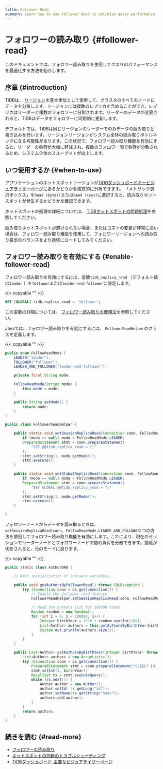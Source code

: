 ```yaml
---
title: Follower Read
summary: Learn how to use Follower Read to optimize query performance.
---
```


# フォロワーの読み取り {#follower-read}

このドキュメントでは、フォロワー読み取りを使用してクエリのパフォーマンスを最適化する方法を紹介します。

## 序章 {#introduction}

TiDBは、 [リージョン](/tidb-storage.md#region)を基本単位として使用して、クラスタのすべてのノードにデータを分散します。リージョンには複数のレプリカを含めることができ、レプリカはリーダーと複数のフォロワーに分割されます。リーダーのデータが変更されると、TiDBはデータをフォロワーに同期的に更新します。

デフォルトでは、TiDBは同じリージョンのリーダーでのみデータの読み取りと書き込みを行います。リージョンリージョンがシステム全体の読み取りボトルネックになる可能性があります。この状況で、フォロワー読み取り機能を有効にすると、リーダーの負荷が大幅に軽減され、複数のフォロワー間で負荷が分散されるため、システム全体のスループットが向上します。

## いつ使用するか {#when-to-use}

アプリケーションのホットスポットリージョンが[TiDBダッシュボードキービジュアライザーページ](/dashboard/dashboard-key-visualizer.md)にあるかどうかを視覚的に分析できます。 「メトリック選択ボックス」を`Read (bytes)`または`Read (keys)`に選択すると、読み取りホットスポットが発生するかどうかを確認できます。

ホットスポットの処理の詳細については、 [TiDBホットスポットの問題処理](/troubleshoot-hot-spot-issues.md)を参照してください。

読み取りホットスポットが避けられない場合、またはコストの変更が非常に高い場合は、フォロワー読み取り機能を使用して、フォロワーリージョンへの読み取り要求のバランスをより適切にロードしてみてください。

## フォロワー読み取りを有効にする {#enable-follower-read}

<SimpleTab>
<div label="SQL">

フォロワー読み取りを有効にするには、変数`tidb_replica_read` （デフォルト値は`leader` ）を`follower`または`leader-and-follower`に設定します。

{{< copyable "" >}}

```sql
SET [GLOBAL] tidb_replica_read = 'follower';
```

この変数の詳細については、 [フォロワー読み取りの使用法](/follower-read.md#usage)を参照してください。

</div>
<div label="Java">

Javaでは、フォロワー読み取りを有効にするには、 `FollowerReadHelper`のクラスを定義します。

{{< copyable "" >}}

```java
public enum FollowReadMode {
    LEADER("leader"),
    FOLLOWER("follower"),
    LEADER_AND_FOLLOWER("leader-and-follower");

    private final String mode;

    FollowReadMode(String mode) {
        this.mode = mode;
    }

    public String getMode() {
        return mode;
    }
}

public class FollowerReadHelper {

    public static void setSessionReplicaRead(Connection conn, FollowReadMode mode) throws SQLException {
        if (mode == null) mode = FollowReadMode.LEADER;
        PreparedStatement stmt = conn.prepareStatement(
            "SET @@tidb_replica_read = ?;"
        );
        stmt.setString(1, mode.getMode());
        stmt.execute();
    }

    public static void setGlobalReplicaRead(Connection conn, FollowReadMode mode) throws SQLException {
        if (mode == null) mode = FollowReadMode.LEADER;
        PreparedStatement stmt = conn.prepareStatement(
            "SET GLOBAL @@tidb_replica_read = ?;"
        );
        stmt.setString(1, mode.getMode());
        stmt.execute();
    }

}
```

フォロワーノードからデータを読み取るときは、 `setSessionReplicaRead(conn, FollowReadMode.LEADER_AND_FOLLOWER)`つの方法を使用してフォロワー読み取り機能を有効にします。これにより、現在のセッションでリーダーノードとフォロワーノードの間の負荷を分散できます。接続が切断されると、元のモードに戻ります。

{{< copyable "" >}}

```java
public static class AuthorDAO {

    // Omit initialization of instance variables...

    public void getAuthorsByFollowerRead() throws SQLException {
        try (Connection conn = ds.getConnection()) {
            // Enable the follower read feature.
            FollowerReadHelper.setSessionReplicaRead(conn, FollowReadMode.LEADER_AND_FOLLOWER);

            // Read the authors list for 100000 times.
            Random random = new Random();
            for (int i = 0; i < 100000; i++) {
                Integer birthYear = 1920 + random.nextInt(100);
                List<Author> authors = this.getAuthorsByBirthYear(birthYear);
                System.out.println(authors.size());
            }
        }
    }

    public List<Author> getAuthorsByBirthYear(Integer birthYear) throws SQLException {
        List<Author> authors = new ArrayList<>();
        try (Connection conn = ds.getConnection()) {
            PreparedStatement stmt = conn.prepareStatement("SELECT id, name FROM authors WHERE birth_year = ?");
            stmt.setInt(1, birthYear);
            ResultSet rs = stmt.executeQuery();
            while (rs.next()) {
                Author author = new Author();
                author.setId( rs.getLong("id"));
                author.setName(rs.getString("name"));
                authors.add(author);
            }
        }
        return authors;
    }
}
```

</div>
</SimpleTab>

## 続きを読む {#read-more}

-   [フォロワーの読み取り](/follower-read.md)
-   [ホットスポットの問題のトラブルシューティング](/troubleshoot-hot-spot-issues.md)
-   [TiDBダッシュボード-主要なビジュアライザーページ](/dashboard/dashboard-key-visualizer.md)
